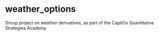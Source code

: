 # weather_options
Group project on weather derivatives, as part of the CapitOx Quantitative Strategies Academy
